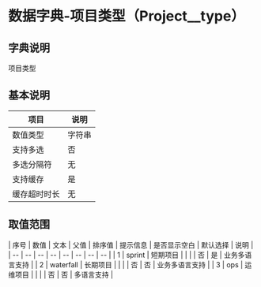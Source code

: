 # 数据字典-项目类型（Project__type）
## 字典说明
项目类型

## 基本说明
| 项目 | 说明 |
| -- | -- |
| 数值类型 | 字符串 |
| 支持多选 | 否 |
| 多选分隔符 | 无 |
| 支持缓存 | 是 |
| 缓存超时时长 | 无 |

## 取值范围
| 序号 | 数值 | 文本 | 父值 | 排序值 | 提示信息 | 是否显示空白 | 默认选择 | 说明 |
| -- | -- | -- | -- | -- | -- | -- | -- |
| 1 | sprint | 短期项目 |  |  |  | 否 | 是 | 业务多语言支持 |
| 2 | waterfall | 长期项目 |  |  |  | 否 | 否 | 业务多语言支持 |
| 3 | ops | 运维项目 |  |  |  | 否 | 否 | 多语言支持 |

